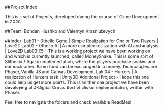 ##Project Index

This is a set of Projects, developed during the course of Game Development in 2020.

##Team:
Bohdan Hlushko and Valentyn Krasniukevych

##Index:
Lab01 - Othello Game | Simple Realization for One or Two Players | Love2D
Lab02 - Othello AI | A more complex realization with AI and analysis | Love2D 
Lab03|05 - This is a working project we have been working on and which is currently launched, called MoneySnake. This is some sort of Slither.io / Agar.io implementation, where the players purchase snakes and eat each other. Eaten food can be exchanged into money. Technologies are Phaser, Vanilla JS and Canvas Development. 
Lab 04 - Hunters | A realization of Hunters task | Unity3D
Additional Project - I hope this one could help us get more points. This is anither one project we have been developing at Z-Digital Group. Sort of clicker implementation, written with Phaser.

Feel free to navigate the folders and check available ReadMes!